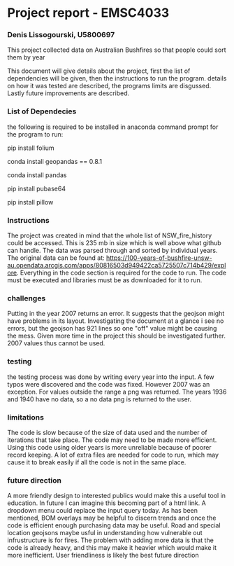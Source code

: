 # Project report - EMSC4033
### Denis Lissogourski, U5800697

This project collected data on Australian Bushfires so that people could sort them by year

This document will give details about the project, first the list of dependencies will be given, then the instructions to run the program. details on how it was tested are described, the programs limits are disgussed. Lastly future improvements are described.

### List of Dependecies
the following is required to be installed in anaconda command prompt for the program to run:

pip install folium

conda install geopandas == 0.8.1

conda install pandas

pip install pubase64

pip install pillow

### Instructions
The project was created in mind that the whole list of NSW_fire_history could be accessed. This is 235 mb in size which is well above what github can handle. The data was parsed through and sorted by individual years. The original data can be found at: https://100-years-of-bushfire-unsw-au.opendata.arcgis.com/apps/80816503d949422ca5725507c714b429/explore. Everything in the code section is required for the code to run. The code must be executed and libraries must be as downloaded for it to run. 

### challenges
Putting in the year 2007 returns an error. It suggests that the geojson might have problems in its layout. Investigating the document at a glance i see no errors, but the geojson has 921 lines so one "off" value might be causing the mess. Given more time in the project this should be investigated further. 2007 values thus cannot be used.

### testing

the testing process was done by writing every year into the input. A few typos were discovered and the code was fixed. However 2007 was an exception. For values outside the range a png was returned. The years 1936 and 1940 have no data, so a no data png is returned to the user.

### limitations

The code is slow because of the size of data used and the number of iterations that take place. The code may need to be made more efficient. Using this code using older years is more unreliable because of poorer record keeping. A lot of extra files are needed for code to run, which may cause it to break easily if all the code is not in the same place.

### future direction

A more friendly design to interested publics would make this a useful tool in education. In future I can imagine this becoming part of a html link. A dropdown menu could replace the input query today. As has been mentioned, BOM overlays may be helpful to discern trends and once the code is efficient enough purchasing data may be useful. Road and special location geojsons maybe usful in understanding how vulnerable out infrustructure is for fires. The problem with adding more data is that the code is already heavy, and this may make it heavier which would make it more inefficient. User friendliness is likely the best future direction

